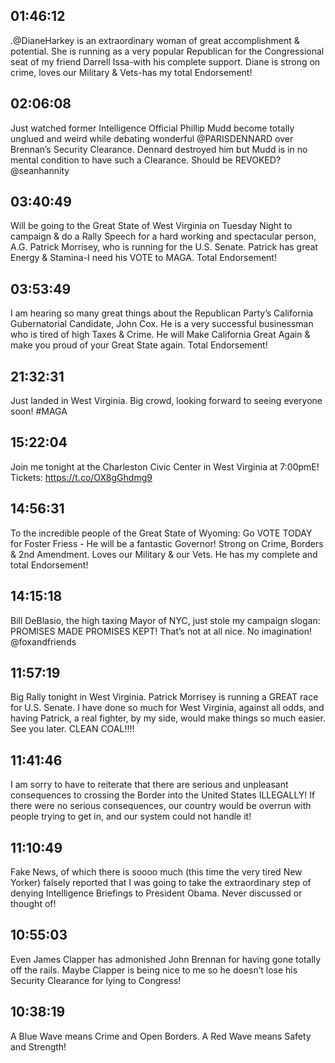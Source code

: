 ## 01:46:12
.@DianeHarkey is an extraordinary woman of great accomplishment &amp; potential. She is running as a very popular Republican for the Congressional seat of my friend Darrell Issa-with his complete support. Diane is strong on crime, loves our Military &amp; Vets-has my total Endorsement!
## 02:06:08
Just watched former Intelligence Official Phillip Mudd become totally unglued and weird while debating wonderful @PARISDENNARD over Brennan’s Security Clearance. Dennard destroyed him but Mudd is in no mental condition to have such a Clearance. Should be REVOKED? @seanhannity
## 03:40:49
Will be going to the Great State of West Virginia on Tuesday Night to campaign &amp; do a Rally Speech for a hard working and spectacular person, A.G. Patrick Morrisey, who is running for the U.S. Senate. Patrick has great Energy &amp; Stamina-I need his VOTE to MAGA. Total Endorsement!
## 03:53:49
I am hearing so many great things about the Republican Party’s California Gubernatorial Candidate, John Cox. He is a very successful businessman who is tired of high Taxes &amp; Crime. He will Make California Great Again &amp;  make you proud of your Great State again. Total Endorsement!
## 21:32:31
Just landed in West Virginia. Big crowd, looking forward to seeing everyone soon! #MAGA
## 15:22:04
Join me tonight at the Charleston Civic Center in West Virginia at 7:00pmE! Tickets: https://t.co/OX8gGhdmg9
## 14:56:31
To the incredible people of the Great State of Wyoming: Go VOTE TODAY for Foster Friess - He will be a fantastic Governor! Strong on Crime, Borders &amp; 2nd Amendment. Loves our Military &amp; our Vets. He has my complete and total Endorsement!
## 14:15:18
Bill DeBlasio, the high taxing Mayor of NYC, just stole my campaign slogan: PROMISES MADE  PROMISES KEPT! That’s not at all nice. No imagination! @foxandfriends
## 11:57:19
Big Rally tonight in West Virginia. Patrick Morrisey is running a GREAT race for U.S. Senate. I have done so much for West Virginia, against all odds, and having Patrick, a real fighter, by my side, would make things so much easier. See you later. CLEAN COAL!!!!
## 11:41:46
I am sorry to have to reiterate that there are serious and unpleasant consequences to crossing the Border into the United States ILLEGALLY! If there were no serious consequences, our country would be overrun with people trying to get in, and our system could not handle it!
## 11:10:49
Fake News, of which there is soooo much (this time the very tired New Yorker) falsely reported that I was going to take the extraordinary step of denying Intelligence Briefings to President Obama. Never discussed or thought of!
## 10:55:03
Even James Clapper has admonished John Brennan for having gone totally off the rails. Maybe Clapper is being nice to me so he doesn’t lose his Security Clearance for lying to Congress!
## 10:38:19
A Blue Wave means Crime and Open Borders. A Red Wave means Safety and Strength!
